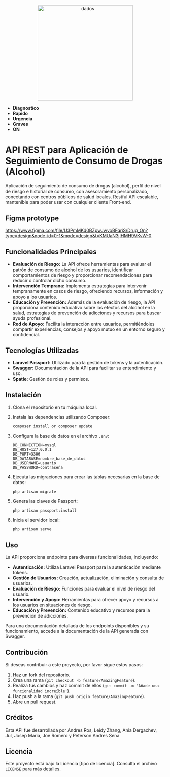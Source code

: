 <p align="center"><img src="https://i.ibb.co/zS6Jzpg/Vector.png" width="300" alt="dados"></a></p>

- **Diagnostico** 
- **Rapido** 
- **Urgencia**
- **Graves**
- **ON**
<!-- API REST para Aplicación de Seguimiento de Consumo de Drogas (Alcohol) -->

# API REST para Aplicación de Seguimiento de Consumo de Drogas (Alcohol)


Aplicación de seguimiento de consumo de drogas (alcohol), perfil de nivel de riesgo e historial de consumo, con asesoramiento personalizado, conectando con centros públicos de salud locales. 
Restful API escalable, mantenible para poder usar con cualquier cliente Front-end.

## Figma prototype
https://www.figma.com/file/U3PmMKd0BZpwJwyoBFqrjS/Drug_On?type=design&node-id=0-1&mode=design&t=KMUaN3jIHMH9VKvW-0
## Funcionalidades Principales

- **Evaluación de Riesgo:** La API ofrece herramientas para evaluar el patrón de consumo de alcohol de los usuarios, identificar comportamientos de riesgo y proporcionar recomendaciones para reducir o controlar dicho consumo.
- **Intervención Temprana:** Implementa estrategias para intervenir tempranamente en casos de riesgo, ofreciendo recursos, información y apoyo a los usuarios.
- **Educación y Prevención:** Además de la evaluación de riesgo, la API proporciona contenido educativo sobre los efectos del alcohol en la salud, estrategias de prevención de adicciones y recursos para buscar ayuda profesional.
- **Red de Apoyo:** Facilita la interacción entre usuarios, permitiéndoles compartir experiencias, consejos y apoyo mutuo en un entorno seguro y confidencial.

## Tecnologías Utilizadas

- **Laravel Passport:** Utilizado para la gestión de tokens y la autenticación.
- **Swagger:** Documentación de la API para facilitar su entendimiento y uso.
- **Spatie:** Gestión de roles y permisos.

## Instalación

1. Clona el repositorio en tu máquina local.
2. Instala las dependencias utilizando Composer:

    ```
    composer install or composer update
    ```

3. Configura la base de datos en el archivo `.env`:

    ```
    DB_CONNECTION=mysql
    DB_HOST=127.0.0.1
    DB_PORT=3306
    DB_DATABASE=nombre_base_de_datos
    DB_USERNAME=usuario
    DB_PASSWORD=contraseña
    ```

4. Ejecuta las migraciones para crear las tablas necesarias en la base de datos:

    ```
    php artisan migrate
    ```

5. Genera las claves de Passport:

    ```
    php artisan passport:install
    ```

6. Inicia el servidor local:

    ```
    php artisan serve
    ```

## Uso

La API proporciona endpoints para diversas funcionalidades, incluyendo:

- **Autenticación:** Utiliza Laravel Passport para la autenticación mediante tokens.
- **Gestión de Usuarios:** Creación, actualización, eliminación y consulta de usuarios.
- **Evaluación de Riesgo:** Funciones para evaluar el nivel de riesgo del usuario.
- **Intervención y Apoyo:** Herramientas para ofrecer apoyo y recursos a los usuarios en situaciones de riesgo.
- **Educación y Prevención:** Contenido educativo y recursos para la prevención de adicciones.

Para una documentación detallada de los endpoints disponibles y su funcionamiento, accede a la documentación de la API generada con Swagger.

## Contribución

Si deseas contribuir a este proyecto, por favor sigue estos pasos:

1. Haz un fork del repositorio.
2. Crea una rama (`git checkout -b feature/AmazingFeature`).
3. Realiza tus cambios y haz commit de ellos (`git commit -m 'Añade una funcionalidad increíble'`).
4. Haz push a la rama (`git push origin feature/AmazingFeature`).
5. Abre un pull request.

## Créditos

Esta API fue desarrollada por Andres Ros, Leidy Zhang, Ania Dergachev, Jul, Josep Maria, Joe Romero y Peterson Andres Sena

## Licencia

Este proyecto está bajo la Licencia [tipo de licencia]. Consulta el archivo `LICENSE` para más detalles.


